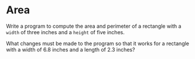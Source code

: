 # Area

Write a program to compute the area and perimeter of a rectangle
with a `width` of three inches and a `height` of five inches.

What changes must be made to the program so that it works for a rectangle with a width of 6.8 inches
and a length of 2.3 inches?